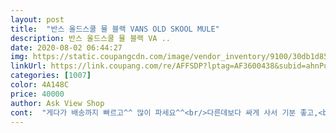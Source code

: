 ```yaml
---
layout: post 
title:  "반스 올드스쿨 뮬 블랙 VANS OLD SKOOL MULE" 
description: 반스 올드스쿨 뮬 블랙 VA ..
date: 2020-08-02 06:44:27 
img: https://static.coupangcdn.com/image/vendor_inventory/9100/30db1d850f769e61c3cc3b4403e2d1ba7aa1794decb03644cbb97a44e83e.jpg 
linkUrl: https://link.coupang.com/re/AFFSDP?lptag=AF3600438&subid=ahnPublicAsk&pageKey=1164666845&itemId=2141742595&vendorItemId=71044031391&traceid=V0-113-0a1116feacee06b6 
categories: [1007] 
color: 4A148C 
price: 40000 
author: Ask View Shop 
cont:  "게다가 배송까지 빠르고^^ 많이 파세요^^<br/>다른데보다 싸게 사서 기분 좋고,<br/>뒷뚬치 부분에 발이 잘 뜨고 뒷뚬치가 아파요.<br/>  그리고 잘 신으려고 했는데 양 쪽 다 앞부분이 조금 더러워져서 왔어요,,<br/>딱 맞고 편하네요.<br/><br/>맘에 쏙 드네요^^!<br/>바닥이 두꺼워서 살짝 무겁지만 대신 폭신해요<br/>받아보니 가성비 넘 좋구<br/>실 사이즈보다 한사이즈 크게 샀어요.<br/><br/>" 
---
```

